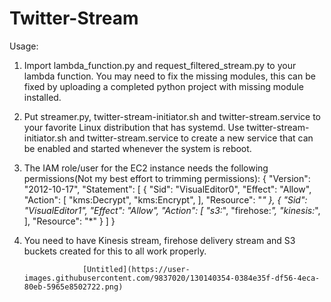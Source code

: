 # Twitter-Stream
Usage:

1. Import lambda_function.py and request_filtered_stream.py to your lambda function. You may need to fix the missing modules, this can be fixed by uploading a completed python project with missing module installed.

2. Put streamer.py, twitter-stream-initiator.sh and twitter-stream.service to your favorite Linux distribution that has systemd. Use twitter-stream-initiator.sh and twitter-stream.service to create a new service that can be enabled and started whenever the system is reboot. 

3. The IAM role/user for the EC2 instance needs the following permissions(Not my best effort to trimming permissions):
{
    "Version": "2012-10-17",
    "Statement": [
        {
            "Sid": "VisualEditor0",
            "Effect": "Allow",
            "Action": [
                "kms:Decrypt",
                "kms:Encrypt",
            ],
            "Resource": "*"
        },
        {
            "Sid": "VisualEditor1",
            "Effect": "Allow",
            "Action": [
                "s3:*",
                "firehose:*",
                "kinesis:*",
            ],
            "Resource": "*"
        }
    ]
}
4. You need to have Kinesis stream, firehose delivery stream and S3 buckets created for this to all work properly. 

                    [Untitled](https://user-images.githubusercontent.com/9837020/130140354-0384e35f-df56-4eca-80eb-5965e8502722.png)

